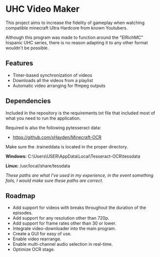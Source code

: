 
# UHC Video Maker

This project aims to increase the fidelity of gameplay when watching compatible minecraft Ultra Hardcore from known Youtubers.

Although this program was made to function around the "ElRichMC" hispanic UHC series, there is no reason adapting it to any other format wouldn't be possible.

## Features

- Timer-based synchronization of videos
- Downloads all the videos from a playlist
- Automatic video arranging for ffmpeg outputs

## Dependencies

Included in the repository is the requirements.txt file that included most of what you need to run the application.

Required is also the following pytesseract data:

- https://github.com/xHayden/Minecraft-OCR

Make sure the .traineddata is located in the proper directory.

**Windows:** C:\Users\USER\AppData\Local\Tesseract-OCR\tessdata

**Linux:** /usr/local/share/tessdata

*These paths are what I've used in my experience, in the event something fails, I would make sure these paths are correct.*

## Roadmap

- Add support for videos with breaks throughout the duration of the episodes.
- Add support for any resolution other than 720p.
- Add support for frame rates other than 30 or lower.
- Integrate video-downloader into the main program.
- Create a GUI for easy of use.
- Enable video rearrange.
- Enable multi-channel audio selection in real-time.
- Optimize OCR stage.

